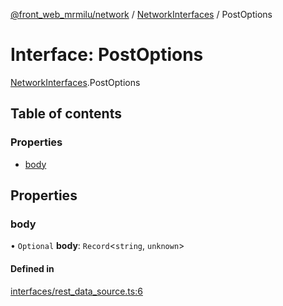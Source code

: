 [@front_web_mrmilu/network](../Network.md) / [NetworkInterfaces](../modules/NetworkInterfaces.md) / PostOptions

# Interface: PostOptions

[NetworkInterfaces](../modules/NetworkInterfaces.md).PostOptions

## Table of contents

### Properties

- [body](NetworkInterfaces.PostOptions.md#body)

## Properties

### body

• `Optional` **body**: `Record`<`string`, `unknown`\>

#### Defined in

[interfaces/rest_data_source.ts:6](https://github.com/mrmilu/front_web_mrmilu/blob/14b2abf/packages/network/src/interfaces/rest_data_source.ts#L6)
